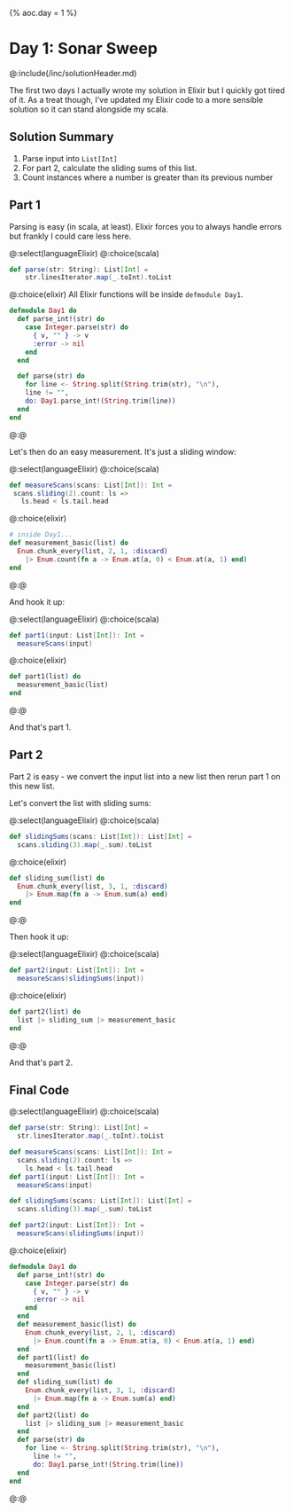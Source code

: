 {%
aoc.day = 1
%}

# Day 1: Sonar Sweep

@:include(/inc/solutionHeader.md)

The first two days I actually wrote my solution in Elixir but I quickly got tired of it. As a treat though, I've updated my Elixir code
to a more sensible solution so it can stand alongside my scala.

## Solution Summary

1. Parse input into `List[Int]`
2. For part 2, calculate the sliding sums of this list.
3. Count instances where a number is greater than its previous number

## Part 1

Parsing is easy (in scala, at least). Elixir forces you to always handle errors but frankly I could care less here.

@:select(languageElixir)
@:choice(scala)
```scala 3
def parse(str: String): List[Int] =
    str.linesIterator.map(_.toInt).toList
```
@:choice(elixir)
All Elixir functions will be inside `defmodule Day1`. 
```elixir
defmodule Day1 do
  def parse_int!(str) do
    case Integer.parse(str) do
      { v, "" } -> v
      :error -> nil
    end
  end

  def parse(str) do
    for line <- String.split(String.trim(str), "\n"), 
    line != "", 
    do: Day1.parse_int!(String.trim(line))
  end
end
```
@:@

Let's then do an easy measurement. It's just a sliding window:

@:select(languageElixir)
@:choice(scala)
```scala 3
def measureScans(scans: List[Int]): Int =
 scans.sliding(2).count: ls =>
   ls.head < ls.tail.head
```
@:choice(elixir)
```elixir
# inside Day1...
def measurement_basic(list) do
  Enum.chunk_every(list, 2, 1, :discard) 
    |> Enum.count(fn a -> Enum.at(a, 0) < Enum.at(a, 1) end)
end

```
@:@

And hook it up:

@:select(languageElixir)
@:choice(scala)
```scala 3
def part1(input: List[Int]): Int =
  measureScans(input)
```
@:choice(elixir)
```elixir
def part1(list) do
  measurement_basic(list)
end
```
@:@

And that's part 1. 

## Part 2

Part 2 is easy - we convert the input list into a new list then rerun part 1 on this new list.

Let's convert the list with sliding sums:

@:select(languageElixir)
@:choice(scala)
```scala 3
def slidingSums(scans: List[Int]): List[Int] =
  scans.sliding(3).map(_.sum).toList
```
@:choice(elixir)
```elixir
def sliding_sum(list) do
  Enum.chunk_every(list, 3, 1, :discard)
    |> Enum.map(fn a -> Enum.sum(a) end)
end
```
@:@

Then hook it up:

@:select(languageElixir)
@:choice(scala)
```scala 3
def part2(input: List[Int]): Int =
  measureScans(slidingSums(input))
```
@:choice(elixir)
```elixir
def part2(list) do
  list |> sliding_sum |> measurement_basic 
end
```
@:@

And that's part 2. 

## Final Code

@:select(languageElixir)
@:choice(scala)
```scala 3
def parse(str: String): List[Int] =
  str.linesIterator.map(_.toInt).toList

def measureScans(scans: List[Int]): Int =
  scans.sliding(2).count: ls =>
    ls.head < ls.tail.head
def part1(input: List[Int]): Int =
  measureScans(input)

def slidingSums(scans: List[Int]): List[Int] =
  scans.sliding(3).map(_.sum).toList

def part2(input: List[Int]): Int =
  measureScans(slidingSums(input))
```
@:choice(elixir)
```elixir
defmodule Day1 do
  def parse_int!(str) do
    case Integer.parse(str) do
      { v, "" } -> v
      :error -> nil
    end
  end
  def measurement_basic(list) do
    Enum.chunk_every(list, 2, 1, :discard) 
      |> Enum.count(fn a -> Enum.at(a, 0) < Enum.at(a, 1) end)
  end
  def part1(list) do
    measurement_basic(list)
  end
  def sliding_sum(list) do
    Enum.chunk_every(list, 3, 1, :discard)
      |> Enum.map(fn a -> Enum.sum(a) end)
  end
  def part2(list) do
    list |> sliding_sum |> measurement_basic 
  end
  def parse(str) do
    for line <- String.split(String.trim(str), "\n"), 
      line != "", 
      do: Day1.parse_int!(String.trim(line))
  end
end
```
@:@
